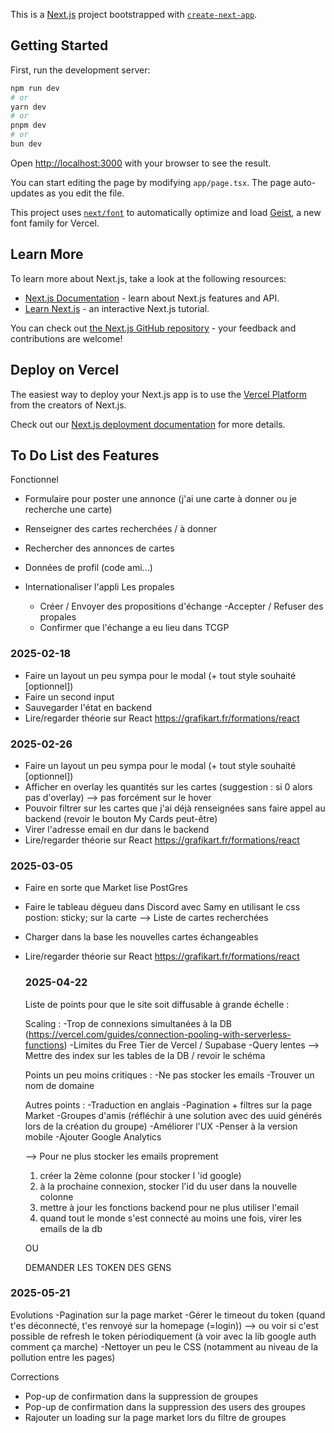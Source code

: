This is a [Next.js](https://nextjs.org) project bootstrapped with [`create-next-app`](https://nextjs.org/docs/app/api-reference/cli/create-next-app).

## Getting Started

First, run the development server:

```bash
npm run dev
# or
yarn dev
# or
pnpm dev
# or
bun dev
```

Open [http://localhost:3000](http://localhost:3000) with your browser to see the result.

You can start editing the page by modifying `app/page.tsx`. The page auto-updates as you edit the file.

This project uses [`next/font`](https://nextjs.org/docs/app/building-your-application/optimizing/fonts) to automatically optimize and load [Geist](https://vercel.com/font), a new font family for Vercel.

## Learn More

To learn more about Next.js, take a look at the following resources:

- [Next.js Documentation](https://nextjs.org/docs) - learn about Next.js features and API.
- [Learn Next.js](https://nextjs.org/learn) - an interactive Next.js tutorial.

You can check out [the Next.js GitHub repository](https://github.com/vercel/next.js) - your feedback and contributions are welcome!

## Deploy on Vercel

The easiest way to deploy your Next.js app is to use the [Vercel Platform](https://vercel.com/new?utm_medium=default-template&filter=next.js&utm_source=create-next-app&utm_campaign=create-next-app-readme) from the creators of Next.js.

Check out our [Next.js deployment documentation](https://nextjs.org/docs/app/building-your-application/deploying) for more details.

## To Do List des Features

Fonctionnel

- Formulaire pour poster une annonce (j'ai une carte à donner ou je recherche une carte)

- Renseigner des cartes recherchées / à donner
- Rechercher des annonces de cartes
- Données de profil (code ami...)
- Internationaliser l'appli
  Les propales
  - Créer / Envoyer des propositions d'échange
    -Accepter / Refuser des propales
  - Confirmer que l'échange a eu lieu dans TCGP

### 2025-02-18

- Faire un layout un peu sympa pour le modal (+ tout style souhaité [optionnel])
- Faire un second input
- Sauvegarder l'état en backend
- Lire/regarder théorie sur React
  https://grafikart.fr/formations/react

### 2025-02-26

- Faire un layout un peu sympa pour le modal (+ tout style souhaité [optionnel])
- Afficher en overlay les quantités sur les cartes (suggestion : si 0 alors pas d'overlay) --> pas forcément sur le hover
- Pouvoir filtrer sur les cartes que j'ai déjà renseignées sans faire appel au backend (revoir le bouton My Cards peut-être)
- Virer l'adresse email en dur dans le backend
- Lire/regarder théorie sur React
  https://grafikart.fr/formations/react

### 2025-03-05

- Faire en sorte que Market lise PostGres
- Faire le tableau dégueu dans Discord avec Samy en utilisant le css postion: sticky; sur la carte --> Liste de cartes recherchées
- Charger dans la base les nouvelles cartes échangeables
- Lire/regarder théorie sur React
  https://grafikart.fr/formations/react  

  ### 2025-04-22

  Liste de points pour que le site soit diffusable à grande échelle : 
  
  Scaling :
  -Trop de connexions simultanées à la DB (https://vercel.com/guides/connection-pooling-with-serverless-functions)
  -Limites du Free Tier de Vercel / Supabase 
  -Query lentes --> Mettre des index sur les tables de la DB / revoir le schéma 

  Points un peu moins critiques :
  -Ne pas stocker les emails
  -Trouver un nom de domaine

  Autres points : 
  -Traduction en anglais
  -Pagination + filtres sur la page Market
  -Groupes d'amis (réfléchir à une solution avec des uuid générés lors de la création du groupe)
  -Améliorer l'UX 
  -Penser à la version mobile
  -Ajouter Google Analytics 

  --> Pour ne plus stocker les emails proprement 
  1) créer la 2ème colonne (pour stocker l 'id google)
  2) à la prochaine connexion, stocker l'id du user dans la nouvelle colonne 
  3) mettre à jour les fonctions backend pour ne plus utiliser l'email
  4) quand tout le monde s'est connecté au moins une fois, virer les emails de la db 

  OU 

  DEMANDER LES TOKEN DES GENS 


### 2025-05-21 

Evolutions
-Pagination sur la page market
-Gérer le timeout du token (quand t'es déconnecté, t'es renvoyé sur la homepage (=login)) --> ou voir si c'est possible de refresh le token périodiquement (à voir avec la lib google auth comment ça marche)
-Nettoyer un peu le CSS (notamment au niveau de la pollution entre les pages)

Corrections
- Pop-up de confirmation dans la suppression de groupes
- Pop-up de confirmation dans la suppression des users des groupes
- Rajouter un loading sur la page market lors du filtre de groupes 
